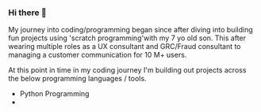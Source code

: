 ### Hi there 👋

My journey into coding/programming began since after diving into building fun projects using 'scratch programming'with my 7 yo old son. This after wearing multiple roles as a UX consultant and GRC/Fraud consultant to managing a customer communication for 10 M+ users.

At this point in time in my coding journey I'm building out projects across the below programming languages / tools. 

- Python Programming
- 




<!--
**shwetanaren/shwetanaren** is a ✨ _special_ ✨ repository because its `README.md` (this file) appears on your GitHub profile.

Here are some ideas to get you started:

- 🔭 I’m currently working to 
- 🌱 I’m currently learning ...
- 👯 I’m looking to collaborate on ...
- 🤔 I’m looking for help with ...
- 💬 Ask me about how to inform better decisions with data / design thinking
- 📫 How to reach me: ...
- 😄 Pronouns: He
- ⚡ Fun fact: 
-->
